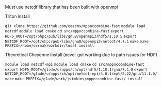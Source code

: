 Must use netcdf library that has been built with openmpi

Triton Install

`git clone https://github.com/coecms/mppnccombine-fast`
`module load netcdf`
`module load cmake`
`cd src/mppnccombine-fast`
`export HDF5_ROOT=/opt/ohpc/pub/libs/gnu8/openmpi3/hdf5/1.10.5`
`export NETCDF_ROOT=/opt/ohpc/pub/libs/gnu8/openmpi3/netcdf/4.7.1`
`make`
`make PREFIX=/home/cermak/workdir/local install`


Theoretical Cheyenne Install (never got working due to path issues for HDF)

`module load netcdf-mpi`
`module load cmake`
`cd src/mppnccombine-fast`
`export HDF5_ROOT=/glade/u/apps/ch/opt/hdf5/1.10.1/gnu/7.1.0`
`export NETCDF_ROOT=/glade/u/apps/ch/opt/netcdf-mpi/4.8.1/mpt/2.22/gnu/11.1.0/`
`make`
`make PREFIX=/glade/work/jsimkins/mppnccombine-fast/ install`

